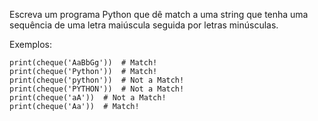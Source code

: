 Escreva um programa Python que dê match a uma string que tenha uma sequência de uma letra maiúscula seguida por letras minúsculas.

Exemplos:

```
print(cheque('AaBbGg'))  # Match!
print(cheque('Python'))  # Match!
print(cheque('python'))  # Not a Match!
print(cheque('PYTHON'))  # Not a Match!
print(cheque('aA'))  # Not a Match!
print(cheque('Aa'))  # Match!
```

